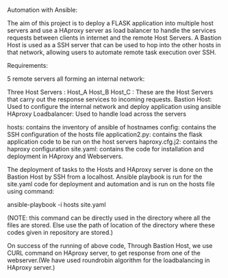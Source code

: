 Automation with Ansible:

The aim of this project is to deploy a FLASK application into multiple host servers and use a HAproxy server as load balancer to handle the services requests between clients in internet and the remote Host Servers. A Bastion Host is used as a SSH server that can be used to hop into the other hosts in that network, allowing users to automate remote task execution over SSH.
 
Requirements:

5 remote servers all forming an internal network:

Three Host Servers : Host_A Host_B Host_C : These are the Host Servers that carry out the response services to incoming requests. 
Bastion Host: Used to configure the internal network and deploy application using ansible
HAproxy Loadbalancer: Used to handle load across the servers

hosts: contains the inventory of ansible of hostnames
config: contains the SSH configuration of the hosts file
application2.py: contains the flask application code to be run on the host servers
haproxy.cfg.j2: contains the haproxy configuration
site.yaml: contains the code for installation and deployment in HAproxy and Webservers.

The deployment of tasks to the Hosts and HAproxy server is done on the Bastion Host by SSH from a localhost. Ansible playbook is run for the site.yaml code for deployment and automation and is run on the hosts file using command:

ansible-playbook -i hosts site.yaml 

(NOTE: this command can be directly used in the directory where all the files are stored. Else use the path of location of the directory where these codes given in repository are stored.)

On success of the running of above code, Through Bastion Host, we use CURL command on HAproxy server, to get response from one of the webserver.(We have used roundrobin algorithm for the loadbalancing in HAproxy server.)

 
